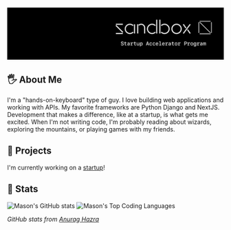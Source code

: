 ![Sandbox Startup Accelerator Program](https://github.com/masonnh/masonnh/blob/main/img/Sandbox-Cover.jpg)

## 🖐️ About Me
I'm a "hands-on-keyboard" type of guy. I love building web applications and working with APIs. My favorite frameworks are Python Django and NextJS. Development that makes a difference, like at a startup, is what gets me excited. When I'm not writing code, I'm probably reading about wizards, exploring the mountains, or playing games with my friends.

## 📓 Projects
I'm currently working on a [startup](https://github.com/prestondavid99/SandboxLandingPage)!

## 🔢 Stats
![Mason's GitHub stats](https://github-readme-stats.vercel.app/api?username=masonnh&show_icons=true&theme=tokyonight)
![Mason's Top Coding Languages](https://github-readme-stats.vercel.app/api/top-langs/?username=masonnh&theme=tokyonight)

*GitHub stats from [Anurag Hazra](https://github.com/anuraghazra/github-readme-stats?tab=readme-ov-file)*
